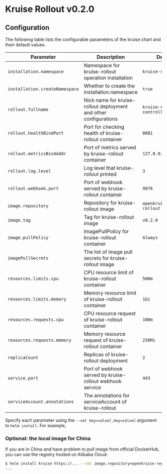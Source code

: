 # Kruise Rollout v0.2.0

## Configuration

The following table lists the configurable parameters of the kruise chart and their default values.

| Parameter                        | Description                                                      | Default                             |
|----------------------------------|------------------------------------------------------------------|-------------------------------------|
| `installation.namespace`         | Namespace for kruise-rollout operation installation              | `kruise-rollout`                    |
| `installation.createNamespace`   | Whether to create the installation.namespace                     | `true`                              |
| `rollout.fullname`               | Nick name for kruise-rollout deployment and other configurations | `kruise-rollout-controller-manager` |
| `rollout.healthBindPort`         | Port for checking health of kruise-rollout container             | `8081`                              |
| `rollout.metricsBindAddr`        | Port of metrics served by kruise-rollout container               | `127.0.0.1:8080`                    |
| `rollout.log.level`              | Log level that kruise-rollout printed                            | `3`                                 |
| `rollout.webhook.port`           | Port of webhook served by kruise-rollout container               | `9876`                              |
| `image.repository`               | Repository for kruise-rollout image                              | `openkruise/kruise-rollout`         |
| `image.tag`                      | Tag for kruise-rollout image                                     | `v0.2.0`                            |
| `image.pullPolicy`               | ImagePullPolicy for kruise-rollout container                     | `Always`                            |
| `imagePullSecrets`               | The list of image pull secrets for kruise-rollout image          | ` `                                 |
| `resources.limits.cpu`           | CPU resource limit of kruise-rollout container                   | `500m`                              |
| `resources.limits.memory`        | Memory resource limit of kruise-rollout container                | `1Gi`                               |
| `resources.requests.cpu`         | CPU resource request of kruise-rollout container                 | `100m`                              |
| `resources.requests.memory`      | Memory resource request of kruise-rollout container              | `256Mi`                             |
| `replicaCount`                   | Replicas of kruise-rollout deployment                            | `2`                                 |
| `service.port`                   | Port of webhook served by kruise-rollout webhook service         | `443`                               |
| `serviceAccount.annotations`     | The annotations for serviceAccount of kruise-rollout             | ` `                                 |

Specify each parameter using the `--set key=value[,key=value]` argument to `helm install`. For example,

### Optional: the local image for China

If you are in China and have problem to pull image from official DockerHub, you can use the registry hosted on Alibaba Cloud:

```bash
$ helm install kruise https://... --set image.repository=openkruise-registry.cn-shanghai.cr.aliyuncs.com/openkruise/kruise-rollout
...
```
